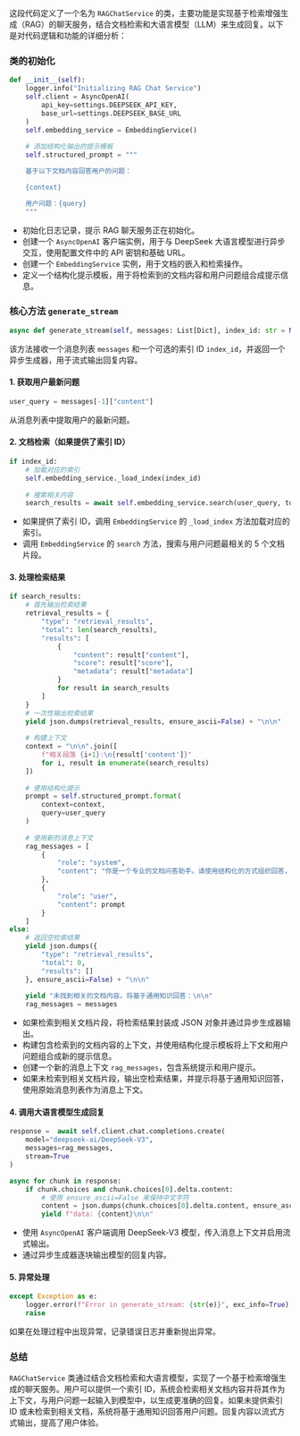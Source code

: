 这段代码定义了一个名为 `RAGChatService` 的类，主要功能是实现基于检索增强生成（RAG）的聊天服务，结合文档检索和大语言模型（LLM）来生成回复。以下是对代码逻辑和功能的详细分析：

### 类的初始化
```python
def __init__(self):
    logger.info("Initializing RAG Chat Service")
    self.client = AsyncOpenAI(
        api_key=settings.DEEPSEEK_API_KEY,
        base_url=settings.DEEPSEEK_BASE_URL
    )
    self.embedding_service = EmbeddingService()
    
    # 添加结构化输出的提示模板
    self.structured_prompt = """

    基于以下文档内容回答用户的问题：

    {context}

    用户问题：{query}
    """
```
- 初始化日志记录，提示 RAG 聊天服务正在初始化。
- 创建一个 `AsyncOpenAI` 客户端实例，用于与 DeepSeek 大语言模型进行异步交互，使用配置文件中的 API 密钥和基础 URL。
- 创建一个 `EmbeddingService` 实例，用于文档的嵌入和检索操作。
- 定义一个结构化提示模板，用于将检索到的文档内容和用户问题组合成提示信息。

### 核心方法 `generate_stream`
```python
async def generate_stream(self, messages: List[Dict], index_id: str = None) -> AsyncGenerator[str, None]:
```
该方法接收一个消息列表 `messages` 和一个可选的索引 ID `index_id`，并返回一个异步生成器，用于流式输出回复内容。

#### 1. 获取用户最新问题
```python
user_query = messages[-1]["content"]
```
从消息列表中提取用户的最新问题。

#### 2. 文档检索（如果提供了索引 ID）
```python
if index_id:
    # 加载对应的索引
    self.embedding_service._load_index(index_id)
    
    # 搜索相关内容
    search_results = await self.embedding_service.search(user_query, top_k=5)
```
- 如果提供了索引 ID，调用 `EmbeddingService` 的 `_load_index` 方法加载对应的索引。
- 调用 `EmbeddingService` 的 `search` 方法，搜索与用户问题最相关的 5 个文档片段。

#### 3. 处理检索结果
```python
if search_results:
    # 首先输出检索结果
    retrieval_results = {
        "type": "retrieval_results",
        "total": len(search_results),
        "results": [
            {
                "content": result["content"],
                "score": result["score"],
                "metadata": result["metadata"]
            }
            for result in search_results
        ]
    }
    # 一次性输出检索结果
    yield json.dumps(retrieval_results, ensure_ascii=False) + "\n\n"
    
    # 构建上下文
    context = "\n\n".join([
        f"相关段落 {i+1}:\n{result['content']}"
        for i, result in enumerate(search_results)
    ])
    
    # 使用结构化提示
    prompt = self.structured_prompt.format(
        context=context,
        query=user_query
    )
    
    # 使用新的消息上下文
    rag_messages = [
        {
            "role": "system",
            "content": "你是一个专业的文档问答助手。请使用结构化的方式组织回答，确保格式清晰。"
        },
        {
            "role": "user",
            "content": prompt
        }
    ]
else:
    # 返回空检索结果
    yield json.dumps({
        "type": "retrieval_results",
        "total": 0,
        "results": []
    }, ensure_ascii=False) + "\n\n"
    
    yield "未找到相关的文档内容。将基于通用知识回答：\n\n"
    rag_messages = messages
```
- 如果检索到相关文档片段，将检索结果封装成 JSON 对象并通过异步生成器输出。
- 构建包含检索到的文档内容的上下文，并使用结构化提示模板将上下文和用户问题组合成新的提示信息。
- 创建一个新的消息上下文 `rag_messages`，包含系统提示和用户提示。
- 如果未检索到相关文档片段，输出空检索结果，并提示将基于通用知识回答，使用原始消息列表作为消息上下文。

#### 4. 调用大语言模型生成回复
```python
response =  await self.client.chat.completions.create(
    model="deepseek-ai/DeepSeek-V3",
    messages=rag_messages,
    stream=True
)

async for chunk in response:
    if chunk.choices and chunk.choices[0].delta.content:
        # 使用 ensure_ascii=False 来保持中文字符
        content = json.dumps(chunk.choices[0].delta.content, ensure_ascii=False)
        yield f"data: {content}\n\n"
```
- 使用 `AsyncOpenAI` 客户端调用 DeepSeek-V3 模型，传入消息上下文并启用流式输出。
- 通过异步生成器逐块输出模型的回复内容。

#### 5. 异常处理
```python
except Exception as e:
    logger.error(f"Error in generate_stream: {str(e)}", exc_info=True)
    raise
```
如果在处理过程中出现异常，记录错误日志并重新抛出异常。

### 总结
`RAGChatService` 类通过结合文档检索和大语言模型，实现了一个基于检索增强生成的聊天服务。用户可以提供一个索引 ID，系统会检索相关文档内容并将其作为上下文，与用户问题一起输入到模型中，以生成更准确的回复。如果未提供索引 ID 或未检索到相关文档，系统将基于通用知识回答用户问题。回复内容以流式方式输出，提高了用户体验。
